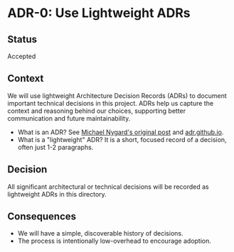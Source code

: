 # ADR-0: Use Lightweight ADRs

## Status
Accepted

## Context
We will use lightweight Architecture Decision Records (ADRs) to document important technical decisions in this project. ADRs help us capture the context and reasoning behind our choices, supporting better communication and future maintainability.

- What is an ADR? See [Michael Nygard's original post](https://cognitect.com/blog/2011/11/15/documenting-architecture-decisions.html) and [adr.github.io](https://adr.github.io/).
- What is a "lightweight" ADR? It is a short, focused record of a decision, often just 1-2 paragraphs.

## Decision
All significant architectural or technical decisions will be recorded as lightweight ADRs in this directory.

## Consequences
- We will have a simple, discoverable history of decisions.
- The process is intentionally low-overhead to encourage adoption.